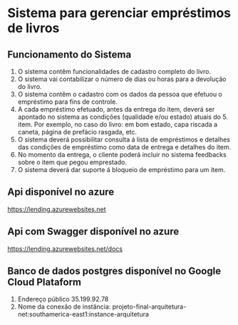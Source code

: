 # Sistema para gerenciar empréstimos de livros

## Funcionamento do Sistema

1. O sistema contêm funcionalidades de cadastro completo do livro.
2. O sistema vai contabilizar o número de dias ou horas para a devolução do livro.
3. O sistema contêm o cadastro com os dados da pessoa que efetuou o empréstimo para fins de controle.
4. A cada empréstimo efetuado, antes da entrega do item, deverá ser apontado no sistema as condições (qualidade e/ou estado) atuais do 5. item. Por exemplo, no caso do livro: em bom estado, capa riscada a caneta, página de prefácio rasgada, etc.
5. O sistema deverá possibilitar consulta á lista de empréstimos e detalhes das condições de empréstimo como data de entrega e detalhes do item.
6. No momento da entrega, o cliente poderá incluir no sistema feedbacks sobre o item que pegou emprestado.
7. O sistema deverá dar suporte á bloqueio de empréstimo para um item.

## Api disponível no azure
https://lending.azurewebsites.net

## Api com Swagger disponível no azure
https://lending.azurewebsites.net/docs

## Banco de dados postgres disponível no Google Cloud Plataform 
1. Endereço público 35.199.92.78
2. Nome da conexão de instância: projeto-final-arquitetura-net:southamerica-east1:instance-arquitetura
